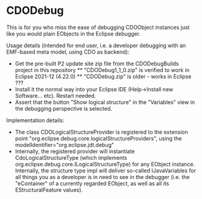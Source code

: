 # CDODebug

This is for you who miss the ease of debugging CDOObject instances just like you would plain EObjects in the Eclipse debugger. 

Usage details (intended for end user, i.e. a developer debugging with an EMF-based meta model, using CDO as backend):
* Get the pre-built P2 update site zip file from the CDODebugBuilds project in this repository
	** "CDODebug1_1_0.zip" is verified to work in Eclipse 2021-12 (4.22.0)
	** "CDODebug.zip" is older - works in Eclipse ??? 
* Install it the normal way into your Eclipse IDE (Help->Install new Software...  etc). Restart needed. 
* Assert that the button "Show logical structure" in the "Variables" view in the debugging perspective is selected.


Implementation details:
* The class CDOLogicalStructureProvider is registered to the extension point "org.eclipse.debug.core.logicalStructureProviders", using the modelIdentifier="org.eclipse.jdt.debug"
* Internally, the registered provider will instantiate CdoLogicalStructureType (which implements org.eclipse.debug.core.ILogicalStructureType) for any EObject instance. Internally, the structure type impl will deliver so-called IJavaVariables for all things you as a developer is in need to see in the debugger (i.e. the "eContainer" of a currently regarded EObject, as well as all its EStructuralFeature values). 

